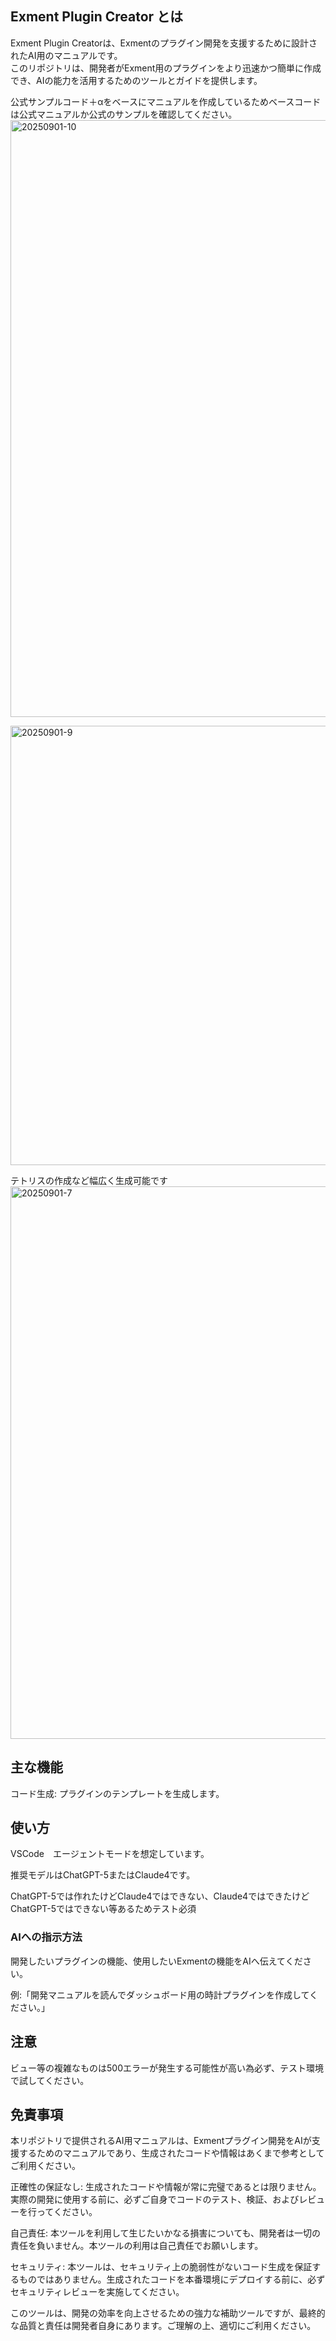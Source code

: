 ## Exment Plugin Creator とは
Exment Plugin Creatorは、Exmentのプラグイン開発を支援するために設計されたAI用のマニュアルです。<br>
このリポジトリは、開発者がExment用のプラグインをより迅速かつ簡単に作成でき、AIの能力を活用するためのツールとガイドを提供します。

公式サンプルコード＋αをベースにマニュアルを作成しているためベースコードは公式マニュアルか公式のサンプルを確認してください。
<img width="1850" height="955" alt="20250901-10" src="https://github.com/user-attachments/assets/dec1553d-789e-497e-bd95-25c9716fae84" />

<img width="1670" height="703" alt="20250901-9" src="https://github.com/user-attachments/assets/11e93b1a-03b7-4b83-8e59-96f296d3ef68" />

テトリスの作成など幅広く生成可能です
<img width="1652" height="884" alt="20250901-7" src="https://github.com/user-attachments/assets/f04d57e6-ec6e-4890-b56e-78f31a33d7fb" />


## 主な機能
コード生成: プラグインのテンプレートを生成します。

## 使い方
VSCode　エージェントモードを想定しています。

推奨モデルはChatGPT-5またはClaude4です。

ChatGPT-5では作れたけどClaude4ではできない、Claude4ではできたけどChatGPT-5ではできない等あるためテスト必須

### AIへの指示方法
開発したいプラグインの機能、使用したいExmentの機能をAIへ伝えてください。

例:「開発マニュアルを読んでダッシュボード用の時計プラグインを作成してください。」

## 注意
ビュー等の複雑なものは500エラーが発生する可能性が高い為必ず、テスト環境で試してください。

## 免責事項
本リポジトリで提供されるAI用マニュアルは、Exmentプラグイン開発をAIが支援するためのマニュアルであり、生成されたコードや情報はあくまで参考としてご利用ください。

正確性の保証なし: 生成されたコードや情報が常に完璧であるとは限りません。実際の開発に使用する前に、必ずご自身でコードのテスト、検証、およびレビューを行ってください。

自己責任: 本ツールを利用して生じたいかなる損害についても、開発者は一切の責任を負いません。本ツールの利用は自己責任でお願いします。

セキュリティ: 本ツールは、セキュリティ上の脆弱性がないコード生成を保証するものではありません。生成されたコードを本番環境にデプロイする前に、必ずセキュリティレビューを実施してください。

このツールは、開発の効率を向上させるための強力な補助ツールですが、最終的な品質と責任は開発者自身にあります。ご理解の上、適切にご利用ください。
